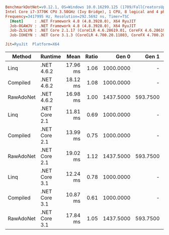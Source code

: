 ``` ini

BenchmarkDotNet=v0.12.1, OS=Windows 10.0.16299.125 (1709/FallCreatorsUpdate/Redstone3)
Intel Core i7-3770K CPU 3.50GHz (Ivy Bridge), 1 CPU, 8 logical and 4 physical cores
Frequency=3417995 Hz, Resolution=292.5692 ns, Timer=TSC
  [Host]     : .NET Framework 4.8 (4.8.3928.0), X64 RyuJIT
  Job-OGAWJV : .NET Framework 4.8 (4.8.3928.0), X64 RyuJIT
  Job-ZLSLVN : .NET Core 2.1.17 (CoreCLR 4.6.28619.01, CoreFX 4.6.28619.01), X64 RyuJIT
  Job-IOHEYN : .NET Core 3.1.3 (CoreCLR 4.700.20.11803, CoreFX 4.700.20.12001), X64 RyuJIT

Jit=RyuJit  Platform=X64  

```
|    Method |       Runtime |     Mean | Ratio |     Gen 0 |    Gen 1 |    Gen 2 | Allocated |
|---------- |-------------- |---------:|------:|----------:|---------:|---------:|----------:|
|      Linq |    .NET 4.6.2 | 17.96 ms |  1.06 | 1000.0000 |        - |        - |   7.97 MB |
|  Compiled |    .NET 4.6.2 | 18.12 ms |  1.08 | 1000.0000 |        - |        - |   7.97 MB |
| RawAdoNet |    .NET 4.6.2 | 16.98 ms |  1.00 | 1437.5000 | 593.7500 | 187.5000 |   7.96 MB |
|      Linq | .NET Core 2.1 | 11.81 ms |  0.69 | 1000.0000 |        - |        - |   7.94 MB |
|  Compiled | .NET Core 2.1 | 13.99 ms |  0.75 | 1000.0000 |        - |        - |   7.94 MB |
| RawAdoNet | .NET Core 2.1 | 19.02 ms |  1.12 | 1437.5000 | 593.7500 | 187.5000 |   7.94 MB |
|      Linq | .NET Core 3.1 | 12.24 ms |  0.78 | 1000.0000 |        - |        - |   7.94 MB |
|  Compiled | .NET Core 3.1 | 10.87 ms |  0.61 | 1000.0000 |        - |        - |   7.94 MB |
| RawAdoNet | .NET Core 3.1 | 17.84 ms |  1.05 | 1437.5000 | 593.7500 | 187.5000 |   7.94 MB |
